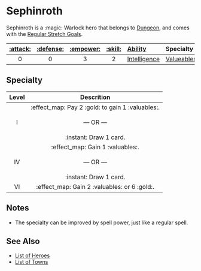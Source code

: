 # Sephinroth

Sephinroth is a :magic: Warlock hero that belongs to [Dungeon](../towns/dungeon.md), and comes with the [Regular Stretch Goals](../content.md).

| [:attack:](../statistics/attack.md) | [:defense:](../statistics/defense.md) | [:empower:](../statistics/power.md) | [:skill:](../statistics/knowledge.md) | [Ability](../abilities/index.md) | Specialty |
| :---: | :---: | :---: | :---: | :--- | :--- |
| 0 | 0 | 3 | 2 | [Intelligence](../abilities/intelligence.md) | [Valueables](#specialty) |


## Specialty

| Level | Descrition |
| :---: | :---: |
| Ⅰ | :effect_map: Pay 2 :gold: to gain 1 :valuables:.<br><br>— OR —<br><br>:instant: Draw 1 card. |
| Ⅳ | :effect_map: Gain 1 :valuables:.<br><br>— OR —<br><br>:instant: Draw 1 card. |
| Ⅵ | :effect_map: Gain 2 :valuables: or 6 :gold:. |


## Notes

- The specialty can be improved by spell power, just like a regular spell.


## See Also

- [List of Heroes](index.md)
- [List of Towns](../towns/index.md)